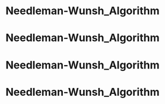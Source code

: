 # Needleman-Wunsh_Algorithm
# Needleman-Wunsh_Algorithm
# Needleman-Wunsh_Algorithm
# Needleman-Wunsh_Algorithm
